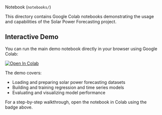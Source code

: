 Notebook (`notebooks/`)

This directory contains Google Colab notebooks demonstrating the usage and capabilities of the Solar Power Forecasting project.

## Interactive Demo

You can run the main demo notebook directly in your browser using Google Colab:

[![Open In Colab](https://colab.research.google.com/assets/colab-badge.svg)](https://colab.research.google.com/drive/1VOHcR0k0gfu3wVhGiGclLzvHRbSsQwnD?usp=sharing)

The demo covers:
- Loading and preparing solar power forecasting datasets
- Building and training regression and time series models
- Evaluating and visualizing model performance

For a step-by-step walkthrough, open the notebook in Colab using the badge above.
